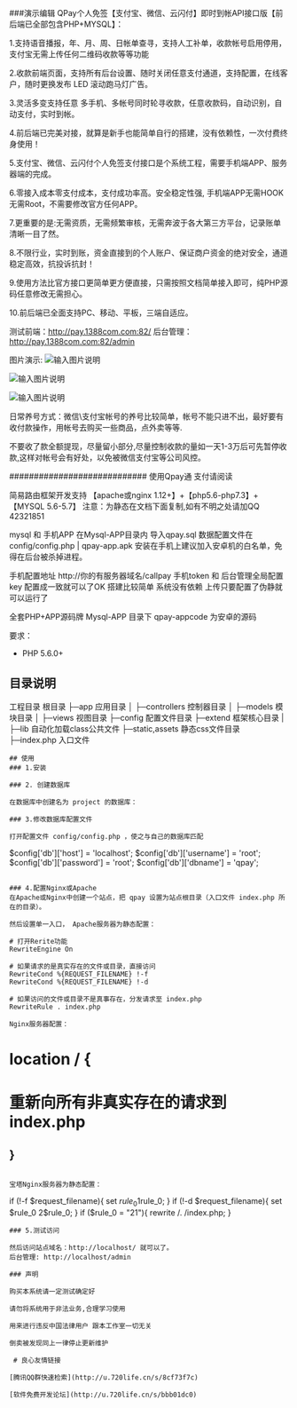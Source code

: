 ###演示编辑
QPay个人免签【支付宝、微信、云闪付】即时到帐API接口版【前后端已全部包含PHP+MYSQL】：

1.支持语音播报，年、月、周、日帐单查寻，支持人工补单，收款帐号启用停用，支付宝无需上传任何二维码收款等等功能

2.收款前端页面，支持所有后台设置、随时关闭任意支付通道，支持配置，在线客户，随时更换发布 LED 滚动跑马灯广告。

3.灵活多变支持任意 多手机、多帐号同时轮寻收款，任意收款码，自动识别，自动支付，实时到帐。

4.前后端已完美对接，就算是新手也能简单自行的搭建，没有依赖性，一次付费终身使用！

5.支付宝、微信、云闪付个人免签支付接口是个系统工程，需要手机端APP、服务器端的完成。

6.零接入成本零支付成本，支付成功率高。安全稳定性强, 手机端APP无需HOOK无需Root，不需要修改官方任何APP。

7.更重要的是:无需资质，无需频繁审核，无需奔波于各大第三方平台，记录账单清晰一目了然。

8.不限行业，实时到账，资金直接到的个人账户、保证商户资金的绝对安全，通道稳定高效，抗投诉抗封！

9.使用方法比官方接口更简单更方便直接，只需按照文档简单接入即可，纯PHP源码任意修改无需担心。

10.前后端已全面支持PC、移动、平板，三端自适应。

测试前端：http://pay.1388com.com:82/       后台管理：http://pay.1388com.com:82/admin          

图片演示:
![输入图片说明](https://images.gitee.com/uploads/images/2019/0509/053253_7936fc7e_2142605.jpeg "在这里输入图片标题")

![输入图片说明](https://images.gitee.com/uploads/images/2019/0509/053320_66faec27_2142605.jpeg "在这里输入图片标题")

![输入图片说明](https://images.gitee.com/uploads/images/2019/0509/093403_3155e1d0_2142605.jpeg "在这里输入图片标题")

日常养号方式：微信\支付宝帐号的养号比较简单，帐号不能只进不出，最好要有收付款操作，用帐号去购买一些商品，点外卖等等.

不要收了款全额提现，尽量留小部分,尽量控制收款的量如一天1-3万后可先暂停收款,这样对帐号会有好处，以免被微信支付宝等公司风控。

############################
使用Qpay通 支付请阅读

简易路由框架开发支持  【apache或nginx 1.12+】+【php5.6-php7.3】+【MYSQL 5.6-5.7】  注意：为静态在文档下面复制,如有不明之处请加QQ 42321851

mysql 和 手机APP 在Mysql-APP目录内  导入qpay.sql 数据配置文件在 config/config.php  |  qpay-app.apk 安装在手机上建议加入安卓机的白名单，免得在后台被杀掉进程。

手机配置地址 http://你的有服务器域名/callpay    手机token 和 后台管理全局配置 key 配置成一致就可以了OK 搭建比较简单 系统没有依赖 上传只要配置了伪静就可以运行了

全套PHP+APP源码牌 Mysql-APP 目录下 qpay-appcode 为安卓的源码

要求：
* PHP 5.6.0+
## 目录说明
工程目录                根目录
├─app                   应用目录
│  ├─controllers        控制器目录
│  ├─models             模块目录
│  ├─views              视图目录
├─config                配置文件目录
├─extend                框架核心目录
|  ├─lib                自动化加载class公共文件
├─static,assets         静态css文件目录
├─index.php             入口文件
```
## 使用
### 1.安装

### 2. 创建数据库

在数据库中创建名为 project 的数据库：

### 3.修改数据库配置文件

打开配置文件 config/config.php ，使之与自己的数据库匹配

```
$config['db']['host'] = 'localhost';
$config['db']['username'] = 'root';
$config['db']['password'] = 'root';
$config['db']['dbname'] = 'qpay';
```

### 4.配置Nginx或Apache
在Apache或Nginx中创建一个站点，把 qpay 设置为站点根目录（入口文件 index.php 所在的目录）。

然后设置单一入口， Apache服务器为静态配置：
```
 
    # 打开Rerite功能
    RewriteEngine On

    # 如果请求的是真实存在的文件或目录，直接访问
    RewriteCond %{REQUEST_FILENAME} !-f
    RewriteCond %{REQUEST_FILENAME} !-d

    # 如果访问的文件或目录不是真事存在，分发请求至 index.php
    RewriteRule . index.php
 
```
Nginx服务器配置：
```
# location / {
# 重新向所有非真实存在的请求到index.php
## }
```

宝塔Nginx服务器为静态配置：
```
if (!-f $request_filename){
	set $rule_0 1$rule_0;
}
if (!-d $request_filename){
	set $rule_0 2$rule_0;
}
if ($rule_0 = "21"){
	rewrite /. /index.php;
}

```
### 5.测试访问

然后访问站点域名：http://localhost/ 就可以了。
后台管理: http://localhost/admin 

### 声明

购买本系统请一定测试确定好

请勿将系统用于非法业务,合理学习使用

用来进行违反中国法律用户 跟本工作室一切无关

倒卖被发现同上一律停止更新维护

 # 良心友情链接

[腾讯QQ群快速检索](http://u.720life.cn/s/8cf73f7c)

[软件免费开发论坛](http://u.720life.cn/s/bbb01dc0)
